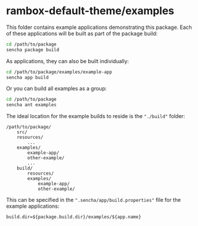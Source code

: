 # rambox-default-theme/examples

This folder contains example applications demonstrating this package.
Each of these applications will be built as part of the package build:

```bash
cd /path/to/package
sencha package build
```

As applications, they can also be built individually:

```bash
cd /path/to/package/examples/example-app
sencha app build
```

Or you can build all examples as a group:

```bash
cd /path/to/package
sencha ant examples
```

The ideal location for the example builds to reside is the `"./build"` folder:

```text
/path/to/package/
    src/
    resources/
        ...
    examples/
        example-app/
        other-example/
        ...
    build/
        resources/
        examples/
            example-app/
            other-example/
```

This can be specified in the `".sencha/app/build.properties"` file for the example applications:

`build.dir=${package.build.dir}/examples/${app.name}`
